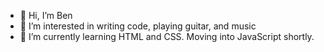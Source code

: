 - 👋 Hi, I’m Ben
- 👀 I’m interested in writing code, playing guitar, and music
- 🌱 I’m currently learning HTML and CSS. Moving into JavaScript shortly.

<!---
bbenkochh/bbenkochh is a ✨ special ✨ repository because its `README.md` (this file) appears on your GitHub profile.
You can click the Preview link to take a look at your changes.
--->
